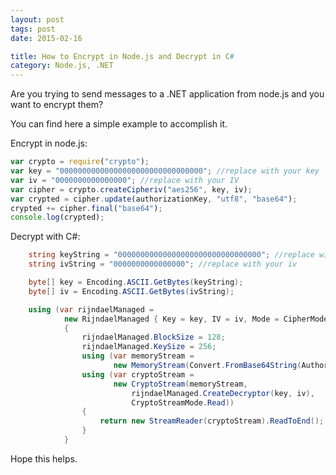 ```yaml
---
layout: post
tags: post
date: 2015-02-16

title: How to Encrypt in Node.js and Decrypt in C#
category: Node.js, .NET
---
```


Are you trying to send messages to a .NET application from node.js and you want to encrypt them?

You can find here a simple example to accomplish it.

Encrypt in node.js:

```js
var crypto = require("crypto");
var key = "00000000000000000000000000000000"; //replace with your key
var iv = "0000000000000000"; //replace with your IV
var cipher = crypto.createCipheriv("aes256", key, iv);
var crypted = cipher.update(authorizationKey, "utf8", "base64");
crypted += cipher.final("base64");
console.log(crypted);
```

Decrypt with C#:

```csharp
    string keyString = "00000000000000000000000000000000"; //replace with your key
    string ivString = "0000000000000000"; //replace with your iv

    byte[] key = Encoding.ASCII.GetBytes(keyString);
    byte[] iv = Encoding.ASCII.GetBytes(ivString);

    using (var rijndaelManaged =
            new RijndaelManaged { Key = key, IV = iv, Mode = CipherMode.CBC })
            {
                rijndaelManaged.BlockSize = 128;
                rijndaelManaged.KeySize = 256;
                using (var memoryStream =
                       new MemoryStream(Convert.FromBase64String(AuthorizationCode)))
                using (var cryptoStream =
                       new CryptoStream(memoryStream,
                           rijndaelManaged.CreateDecryptor(key, iv),
                           CryptoStreamMode.Read))
                {
                    return new StreamReader(cryptoStream).ReadToEnd();
                }
            }
```

Hope this helps.

